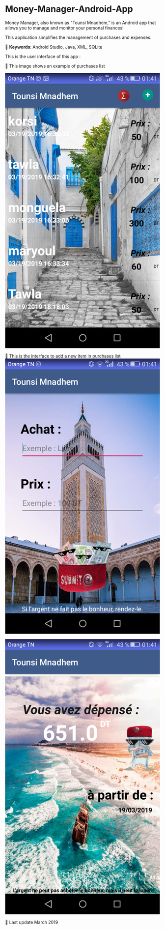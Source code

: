 # Money-Manager-Android-App

Money Manager, also known as "Tounsi Mnadhem," is an Android app that allows you to manage and monitor your personal finances!

This application simplifies the management of purchases and expenses.

📍 **Keywords**: Android Studio, Java, XML, SQLite

This is the user interface of this app : 

📝 This image shows an example of purchases list 

![github-small](https://github.com/ghassenetanabene6/Money-Manager-Android-App/blob/master/screenshots/1.png)

📝 This is the interface to add a new item in purchases list 
![Screenshot](https://github.com/ghassenetanabene6/Money-Manager-Android-App/blob/master/screenshots/2.png)


![Screenshot](https://github.com/ghassenetanabene6/Money-Manager-Android-App/blob/master/screenshots/3.png)




📅 Last update March 2019

